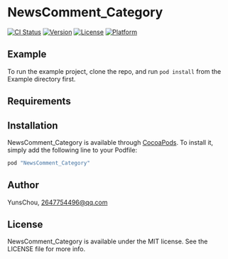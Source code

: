# NewsComment_Category

[![CI Status](http://img.shields.io/travis/YunsChou/NewsComment_Category.svg?style=flat)](https://travis-ci.org/YunsChou/NewsComment_Category)
[![Version](https://img.shields.io/cocoapods/v/NewsComment_Category.svg?style=flat)](http://cocoapods.org/pods/NewsComment_Category)
[![License](https://img.shields.io/cocoapods/l/NewsComment_Category.svg?style=flat)](http://cocoapods.org/pods/NewsComment_Category)
[![Platform](https://img.shields.io/cocoapods/p/NewsComment_Category.svg?style=flat)](http://cocoapods.org/pods/NewsComment_Category)

## Example

To run the example project, clone the repo, and run `pod install` from the Example directory first.

## Requirements

## Installation

NewsComment_Category is available through [CocoaPods](http://cocoapods.org). To install
it, simply add the following line to your Podfile:

```ruby
pod "NewsComment_Category"
```

## Author

YunsChou, 2647754496@qq.com

## License

NewsComment_Category is available under the MIT license. See the LICENSE file for more info.
